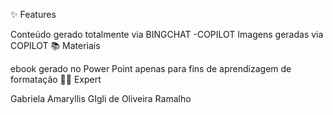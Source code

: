 ✨ Features

Conteúdo gerado totalmente via BINGCHAT -COPILOT
Imagens geradas via COPILOT
📚 Materiais

ebook gerado no Power Point apenas para fins de aprendizagem de formatação
👨‍💻 Expert

Gabriela Amaryllis GIgli de Oliveira Ramalho
